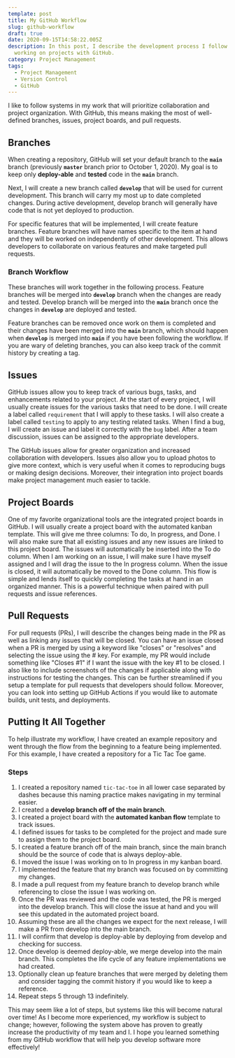 ```yaml
---
template: post
title: My GitHub Workflow
slug: github-workflow
draft: true
date: 2020-09-15T14:58:22.005Z
description: In this post, I describe the development process I follow when
  working on projects with GitHub.
category: Project Management
tags:
  - Project Management
  - Version Control
  - GitHub
---
```

I like to follow systems in my work that will prioritize collaboration and project organization. With GitHub, this means making the most of well-defined branches, issues, project boards, and pull requests.

## Branches

When creating a repository, GitHub will set your default branch to the **`main`** branch (previously **`master`** branch prior to October 1, 2020). My goal is to keep only **deploy-able** and **tested** code in the **`main`** branch.

Next, I will create a new branch called **`develop`** that will be used for current development. This branch will carry my most up to date completed changes. During active development, develop branch will generally have code that is not yet deployed to production.

For specific features that will be implemented, I will create feature branches. Feature branches will have names specific to the item at hand and they will be worked on independently of other development. This allows developers to collaborate on various features and make targeted pull requests.

### Branch Workflow

These branches will work together in the following process. Feature branches will be merged into **`develop`** branch when the changes are ready and tested. Develop branch will be merged into the **`main`** branch once the changes in **`develop`** are deployed and tested.

Feature branches can be removed once work on them is completed and their changes have been merged into the **`main`** branch, which should happen when **`develop`** is merged into **`main`** if you have been following the workflow. If you are wary of deleting branches, you can also keep track of the commit history by creating a tag.

## Issues

GitHub issues allow you to keep track of various bugs, tasks, and enhancements related to your project. At the start of every project, I will usually create issues for the various tasks that need to be done. I will create a label called `requirement` that I will apply to these tasks. I will also create a label called `testing` to apply to any testing related tasks. When I find a bug, I will create an issue and label it correctly with the `bug` label. After a team discussion, issues can be assigned to the appropriate developers.

The GitHub issues allow for greater organization and increased collaboration with developers. Issues also allow you to upload photos to give more context, which is very useful when it comes to reproducing bugs or making design decisions. Moreover, their integration into project boards make project management much easier to tackle.

## Project Boards

One of my favorite organizational tools are the integrated project boards in GitHub. I will usually create a project board with the automated kanban template. This will give me three columns: To do, In progress, and Done. I will also make sure that all existing issues and any new issues are linked to this project board. The issues will automatically be inserted into the To do column. When I am working on an issue, I will make sure I have myself assigned and I will drag the issue to the In progress column. When the issue is closed, it will automatically be moved to the Done column. This flow is simple and lends itself to quickly completing the tasks at hand in an organized manner. This is a powerful technique when paired with pull requests and issue references.

## Pull Requests

For pull requests (PRs), I will describe the changes being made in the PR as well as linking any issues that will be closed. You can have an issue closed when a PR is merged by using a keyword like "closes" or "resolves" and selecting the issue using the # key. For example, my PR would include something like "Closes #1" if I want the issue with the key #1 to be closed. I also like to include screenshots of the changes if applicable along with instructions for testing the changes. This can be further streamlined if you setup a template for pull requests that developers should follow. Moreover, you can look into setting up GitHub Actions if you would like to automate builds, unit tests, and deployments.

## Putting It All Together

To help illustrate my workflow, I have created an example repository and went through the flow from the beginning to a feature being implemented. For this example, I have created a repository for a Tic Tac Toe game.

### Steps

1. I created a repository named `tic-tac-toe` in all lower case separated by dashes because this naming practice makes navigating in my terminal easier.
2. I created a **develop branch off of the main branch**.
3. I created a project board with the **automated kanban flow** template to track issues.
4. I defined issues for tasks to be completed for the project and made sure to assign them to the project board.
5. I created a feature branch off of the main branch, since the main branch should be the source of code that is always deploy-able.
6. I moved the issue I was working on to In progress in my kanban board.
7. I implemented the feature that my branch was focused on by committing my changes.
8. I made a pull request from my feature branch to develop branch while referencing to close the issue I was working on.
9. Once the PR was reviewed and the code was tested, the PR is merged into the develop branch. This will close the issue at hand and you will see this updated in the automated project board.
10. Assuming these are all the changes we expect for the next release, I will make a PR from develop into the main branch.
11. I will confirm that develop is deploy-able by deploying from develop and checking for success.
12. Once develop is deemed deploy-able, we merge develop into the main branch. This completes the life cycle of any feature implementations we had created.
13. Optionally clean up feature branches that were merged by deleting them and consider tagging the commit history if you would like to keep a reference.
14. Repeat steps 5 through 13 indefinitely.

This may seem like a lot of steps, but systems like this will become natural over time! As I become more experienced, my workflow is subject to change; however, following the system above has proven to greatly increase the productivity of my team and I. I hope you learned something from my GitHub workflow that will help you develop software more effectively!